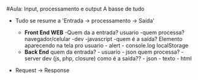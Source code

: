 #Aula: Input, processamento e output A basse de tudo
- Tudo se resume a 'Entrada -> processamento -> Saída'
    - **Front End WEB**
        -Quem da a entrada?
            usuario
        -quem processa?
            navegador/celular
                -dev
                    -javascript
        -quem é a saída?
            Elemento aparecendo na tela pro usuario
                - alert
                - console.log
            localStorage
    - **Back End**
        quem da entrada?
            - usuario
            - json
        quem processa?
            -server
                dev (js, php, closure)
        como é a saída??
            - json
            - texto 
            - html

- Request -> Response